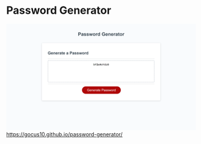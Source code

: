 # Password Generator
![Alt text](/docs/screenshot.png)
https://gocus10.github.io/password-generator/